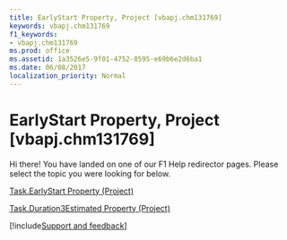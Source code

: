 ```yaml
---
title: EarlyStart Property, Project [vbapj.chm131769]
keywords: vbapj.chm131769
f1_keywords:
- vbapj.chm131769
ms.prod: office
ms.assetid: 1a3526e5-9f01-4752-8595-e69b6e2d6ba1
ms.date: 06/08/2017
localization_priority: Normal
---
```



# EarlyStart Property, Project [vbapj.chm131769]

Hi there! You have landed on one of our F1 Help redirector pages. Please select the topic you were looking for below.

[Task.EarlyStart Property (Project)](https://msdn.microsoft.com/library/1bc7f501-8575-c6cf-1f21-82be248ca357%28Office.15%29.aspx)

[Task.Duration3Estimated Property (Project)](https://msdn.microsoft.com/library/370a9c89-24c3-caa7-f49f-f20f2ce2cdb1%28Office.15%29.aspx)

[!include[Support and feedback](~/includes/feedback-boilerplate.md)]